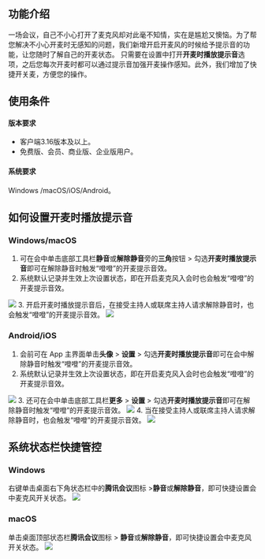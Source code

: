 ## 功能介绍
一场会议，自己不小心打开了麦克风却对此毫不知情，实在是尴尬又懊恼。为了帮您解决不小心开麦时无感知的问题，我们新增开启开麦风的时候给予提示音的功能，让您随时了解自己的开麦状态。
只需要在设置中打开**开麦时播放提示音**选项，之后您每次开麦时都可以通过提示音加强开麦操作感知。此外，我们增加了快捷开关麦，方便您的操作。

## 使用条件
#### 版本要求
- 客户端3.16版本及以上。
- 免费版、会员、商业版、企业版用户。

#### 系统要求
Windows /macOS/iOS/Android。


## 如何设置开麦时播放提示音
### Windows/macOS
1. 可在会中单击底部工具栏**静音**或**解除静音**旁的**三角**按钮 > 勾选**开麦时播放提示音**即可在解除静音时触发“噔噔”的开麦提示音效。
2. 系统默认记录并生效上次设置状态，即在开启麦克风入会时也会触发“噔噔”的开麦提示音效。

![](https://qcloudimg.tencent-cloud.cn/raw/f82f5565477550b878ebf6bb23725d85.png)
3. 开启开麦时播放提示音后，在接受主持人或联席主持人请求解除静音时，也会触发“噔噔”的开麦提示音效。
![](https://qcloudimg.tencent-cloud.cn/raw/b73391d5e547a5f26dc855db47b2f309.png)

### Android/iOS
1. 会前可在 App 主界面单击**头像** > **设置** > 勾选**开麦时播放提示音**即可在会中解除静音时触发“噔噔”的开麦提示音效。
2. 系统默认记录并生效上次设置状态，即在开启麦克风入会时也会触发“噔噔”的开麦提示音效。

![](https://qcloudimg.tencent-cloud.cn/raw/f73f1ed0d8ea23e472f8de9e6d24bf82.png)
3. 还可在会中单击底部工具栏**更多** > **设置** > 勾选**开麦时播放提示音**即可在解除静音时触发“噔噔”的开麦提示音效。
![](https://qcloudimg.tencent-cloud.cn/raw/d2137ed38a8419ec7ae166ee1e796629.png)
4. 当在接受主持人或联席主持人请求解除静音时，也会触发“噔噔”的开麦提示音效。
![](https://qcloudimg.tencent-cloud.cn/raw/ef8736b50377197e61080fb406ff732a.png)


## 系统状态栏快捷管控
### Windows
右键单击桌面右下角状态栏中的**腾讯会议**图标 >**静音**或**解除静音**，即可快捷设置会中麦克风开关状态。
![](https://qcloudimg.tencent-cloud.cn/raw/d0d7f7855fbbaeac4f6acdbf187b3459.png)

### macOS
单击桌面顶部状态栏**腾讯会议**图标 > **静音**或**解除静音**，即可快捷设置会中麦克风开关状态。
![](https://qcloudimg.tencent-cloud.cn/raw/663947083f7458ab07baa58425207f28.png)

